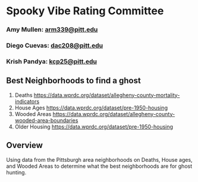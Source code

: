 # Spooky Vibe Rating Committee 
### Amy Mullen: arm339@pitt.edu
### Diego Cuevas: dac208@pitt.edu
### Krish Pandya: kcp25@pitt.edu
## Best Neighborhoods to find a ghost
1. Deaths
https://data.wprdc.org/dataset/allegheny-county-mortality-indicators
2. House Ages
https://data.wprdc.org/dataset/pre-1950-housing
3. Wooded Areas
https://data.wprdc.org/dataset/allegheny-county-wooded-area-boundaries
4. Older Housing
https://data.wprdc.org/dataset/pre-1950-housing

## Overview
Using data from the Pittsburgh area neighborhoods on Deaths, House ages, and Wooded Areas to determine what the best neighborhoods are for ghost hunting.
